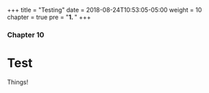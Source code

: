 +++
title = "Testing"
date = 2018-08-24T10:53:05-05:00
weight = 10
chapter = true
pre = "<b>1. </b>"
+++

### Chapter 10

# Test

Things!
